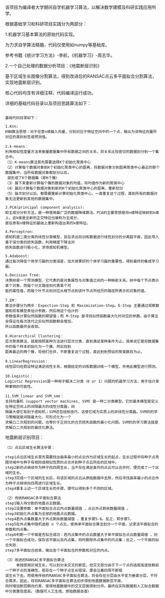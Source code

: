 该项目为编译者大学期间自学机器学习算法，以解决数学建模及科研实践应用所学。

根据基础学习和科研项目实践分为两部分：

1.机器学习基本算法的原始代码实现。

为力求自学算法精髓，代码仅使用如numpy等基础库。

参考书籍《统计学习方法》-李航，《机器学习》-周志华。


2.一个自己处理的数据分析项目：《地震断层识别》

基于区域生长图像分割算法，得到改进后的RANSAC点云多平面拟合分割算法，实现地震断层识别。

核心代码均含有详细注释，代码编译运行成功。

详细的基础代码目录以及项目思路算法如下：
~~~~~~~~~~~~~~~~~~~~~~~~~~~~~~~~~~~~~~~~~~~~~~~~~~~~~~~~~~~~~~~~~~~~~~~~~~~~

基础代码目录如下：

1.Knn:
KNN算法思想：对于任意n维输入向量，分别对应于特征空间中的一个点，输出为该特征向量所对应的类别标签或预测值。

2.k-means：
利用相似性度量方法来衡量数据集中所有数据之间的关系，将关系比较密切的数据划分到一个集合中。
（1）K-means算法首先需要选择K个初始化聚类中心
（2）计算每个数据对象到K个初始化聚类中心的距离，将数据对象分到距离聚类中心最近的那个数据集中，当所有数据对象都划分以后，
 就形成了K个数据集（即K个簇）
（3）接下来重新计算每个簇的数据对象的均值，将均值作为新的聚类中心
（4）最后计算每个数据对象到新的K个初始化聚类中心的距离，重新划分
（5）每次划分以后，都需要重新计算初始化聚类中心，一直重复这个过程，直到所有的数据对象无法更新到其他的数据集中。

3.PCA(principal component analysis):
即主成分分析方法，是一种使用最广泛的数据降维算法。PCA的主要思想是将n维特征映射到k维上，这k维是全新的正交特征也被称为主成分，
是在原有n维特征的基础上重新构造出来的k维特征。

4.Perceptron:
感知机是二类分类的线性分类模型，旨在求出将训练数据进行线性划分的分离超平面，因此导入基于误分类的损失函数，利用梯度下降法对
损失函数进行极小化，求得感知机模型。

5.Adaboost:
通过每次降低个体学习器的分类误差，加大效果好的个体学习器的重要性，得到最终的集成学习器。

6.Decision Tree:
决策树是一个预测模型，它代表的是对象属性与对象值之间的一种映射关系。树中每个节点表示某个对象，而每个分叉路径则代表某个可
能的属性值，而每个叶节点则对应从根节点到该叶节点所经历的路径所表示的对象的值。

7.EM：
算法步骤分为两步：Expection-Step 和 Maximization-Step。E-Step 主要通过观察数据和现有模型来估计参数，然后用这个估计的
参数值来计算似然函数的期望值；而 M-Step 是寻找似然函数最大化时对应的参数。由于算法会保证在每次迭代之后似然函数都会增加，
所以函数最终会收敛。

8.Hierarchical Clustering：
层次聚类算法，就是按照某种方法进行层次分类，直到满足某种条件为止。简单说它是将数据集中的每个样本初始化为一个簇，然后找到
距离最近的两个簇，将他们合并，不断重复这个过程，直达到到预设的聚类数目为止。

9.LinearRegression：
线性回归在假设特证满足线性关系，根据给定的训练数据训练一个模型，并用此模型进行预测。

10.Logistic：
Logistic Regression是一种用于解决二分类（0 or 1）问题的机器学习方法，用于估计某种事物的可能性。

11.SVM_linear and SVM_smo：
支持向量机（support vector machines, SVM）是一种二分类模型，它的基本模型是定义在特征空间上的间隔最大的线性分类器，间
隔最大使它有别于感知机；SVM还包括核技巧，这使它成为实质上的非线性分类器。SVM的的学习策略就是间隔最大化，可形式化为一个
求解凸二次规划的问题，也等价于正则化的合页损失函数的最小化问题。SVM的的学习算法就是求解凸二次规划的最优化算法。
~~~~~~~~~~~~~~~~~~~~~~~~~~~~~~~~~~~~~~~~~~~~~~~~~~~~~~~~~~~~~~~~~~~~~~~~~~~~
地震断层识别项目：
~~~~~~~~~~~~~~~~~~~~~~~~~~~~~~~~~~~~~~~~~~~~~~~~~~~~~~~~~~~~~~~~~~~~~~~~~~~~
（1）点云区域生长算法步骤：

step1点云区域生长首先需要找出曲率最小的点云作为区域生长的起点，生长过程中将种子点周围邻域中与种子有相同或相似性质的点合并到种子点云所在的区域中。
step2新的点继续作为种子向四周生长，当不存在满足条件的点云可以合并时，便完成了一个区域的生长。
step3完成一个区域的生长后，将该区域的点云从原始数据中去除，然后寻找曲率最小的点云作为种子点继续向四周进行区域生长。
step4重复上述一个区域生长的步骤，便可以得到多个不同的区域。

（2）传统RANSAC多平面拟合算法
step1输入待分割的地震点云数据。
step2设置参数：单平面拟合点云内点数量阈值 ，点云外点剩余数量阈值 。
step3初始化外点集为全部的地震点云数据。
step4若外点集数量大于外点剩余数量阈值 ，重复步骤5-6。反之，转步骤7。
step5在外点集中随机选取 n 个点云，使用单平面拟合算法划分一个平面，记录该平面拟合的参数和内点集。
step6判断一个平面是否拟合成功：若内点集中的点云数量大于单平面拟合点云数量阈值 ，则一个平面拟合成功，保存该平面以及内点集，同时删除外点集中的内点集；反之，一个平面的拟合失败.
step7多平面拟合结束，输出各个平面拟合的参数和对应的内点。

（3）改进的RANSAC多平面拟合算法
     单独使用区域生长，可以划分未交叉的断层，但交叉部分由于下一个点的选取高度依赖前一个种子点的准确性，若存在一个种子点生长错误，便会沿着四周不断错
误生长下去。而使用传统的RANSAC多平面拟合算法，将会存在分层由水平变为垂直分层，不符合需求。因此，将将RANSAC多平面拟合算法初步得到地震数据断层平面，
同时增加断层朝向约束，使得地震数据中的交叉层面得到分开。最终在实际数据和人工拟合数据中分类置信度高。（数据可人工生成，原始数据自查）


~~~~~~~~~~~~~~~~~~~~~~~~~~~~~~~~~~~~~~~~~~~~~~~~~~~~~~~~~~~~~~~~~~~~~~~~~~~~
